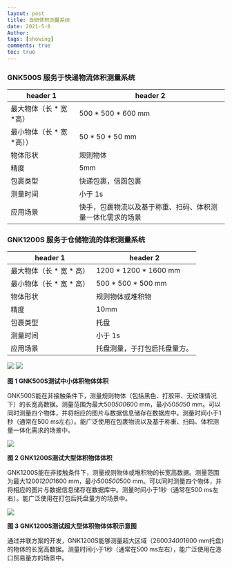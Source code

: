 ```yaml
---
layout: post
title: 自研体积测量系统
date: 2021-5-8
Author:  
tags: [showing]
comments: true
toc: true
---
```


<!-- more -->

### **GNK500S 服务于快递物流体积测量系统**

header 1 | header 2
---|---
最大物体（长 * 宽 *高）| 500 * 500 * 600 mm
最小物体（长 * 宽 *高））| 50 * 50 * 50 mm
物体形状| 规则物体
精度 | 5mm
包裹类型| 快递包裹，信函包裹
测量时间| 小于 1s
应用场景 | 快手，包裹物流以及基于称重、扫码、体积测量一体化需求的场景




### **GNK1200S 服务于仓储物流的体积测量系统**
header 1 | header 2
---|---
最大物体（长 * 宽 * 高）| 1200 * 1200 * 1600 mm
最小物体（长 * 宽 * 高）| 500 * 500 * 500 mm
物体形状|规则物体或堆积物
精度| 10mm
包裹类型| 托盘
测量时间|小于 1s
应用场景| 托盘测量，于打包后托盘量方。



![](http://img.hb.aicdn.com/d1ad8041ee6711290785d69bc27a2c807053534611b82-bL2ScA_fw658)
![](http://img.hb.aicdn.com/259143d418dd5e78e8f6782e0d15e64fadbdbe90432d9-sq2HGz_fw658)

**图 1 GNK500S测试中小体积物体体积**

GNK500S能在非接触条件下，测量规则物体（包括黑色、打胶带、无纹理情况下）的长宽高数据。测量范围为最大500*500*600 mm，最小50*50*50 mm。可以同时测量四个物体，并将相应的图片与数据信息储存在数据库中。测量时间小于1秒（通常在500 ms左右）。能广泛使用在包裹物流以及基于称重、扫码、体积测量一体化需求的场景中。



![](http://img.hb.aicdn.com/988bee3c3293656caf72cc200d8308394225683014319-TPbHGG_fw658)

**图 2 GNK1200S测试大型体积物体体积**

GNK1200S能在非接触条件下，测量规则物体或堆积物的长宽高数据。测量范围为最大1200*1200*1600 mm，最小500*500*500 mm。可以同时测量四个物体，并将相应的图片与数据信息储存在数据库中。测量时间小于1秒（通常在500 ms左右）。能广泛使用在打包后托盘量方的场景中。



![](http://img.hb.aicdn.com/3b49fb75bd20b629ed01043ea4e07696d3b233c95c33e-IShhzu_fw658)

**图 3 GNK1200S测试超大型体积物体体积示意图**

通过并联方案的开发，GNK1200S能够测量超大区域（2600*3400*1600 mm托盘）的物体的长宽高数据。测量时间小于1秒（通常在500 ms左右），能广泛使用在港口贸易量方的场景中。